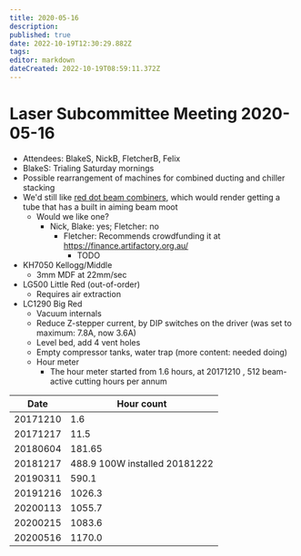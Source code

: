 ```yaml
---
title: 2020-05-16
description: 
published: true
date: 2022-10-19T12:30:29.882Z
tags: 
editor: markdown
dateCreated: 2022-10-19T08:59:11.372Z
---
```


# Laser Subcommittee Meeting 2020-05-16

-   Attendees: BlakeS, NickB, FletcherB, Felix
-   BlakeS: Trialing Saturday mornings
-   Possible rearrangement of machines for combined ducting and chiller stacking
-   We'd still like [red dot beam combiners](/subcommittee/laser-minutes-20191216), which would render getting a tube that has a built in aiming beam moot
    -   Would we like one?
        -   Nick, Blake: yes; Fletcher: no
            -   Fletcher: Recommends crowdfunding it at <https://finance.artifactory.org.au/>
                -   TODO
-   KH7050 Kellogg/Middle
    -   3mm MDF at 22mm/sec
-   LG500 Little Red (out-of-order)
    -   Requires air extraction
-   LC1290 Big Red
    -   Vacuum internals
    -   Reduce Z-stepper current, by DIP switches on the driver (was set to maximum: 7.8A, now 3.6A)
    -   Level bed, add 4 vent holes
    -   Empty compressor tanks, water trap (more content: needed doing)
    -   Hour meter
        -   The hour meter started from 1.6 hours, at 20171210 , 512 beam-active cutting hours per annum

| Date     | Hour count                    |
|----------|-------------------------------|
| 20171210 | 1.6                           |
| 20171217 | 11.5                          |
| 20180604 | 181.65                        |
| 20181217 | 488.9 100W installed 20181222 |
| 20190311 | 590.1                         |
| 20191216 | 1026.3                        |
| 20200113 | 1055.7                        |
| 20200215 | 1083.6                        |
| 20200516 | 1170.0                        |
